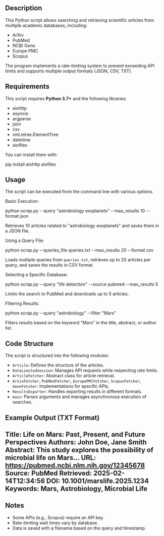 Description
-----------
This Python script allows searching and retrieving scientific articles from multiple academic databases, including:
- ArXiv
- PubMed
- NCBI Gene
- Europe PMC
- Scopus

The program implements a rate-limiting system to prevent exceeding API limits and supports multiple output formats (JSON, CSV, TXT).

Requirements
------------
This script requires **Python 3.7+** and the following libraries:
- aiohttp
- asyncio
- argparse
- json
- csv
- xml.etree.ElementTree
- datetime
- aiofiles

You can install them with:

pip install aiohttp aiofiles


Usage
-----
The script can be executed from the command line with various options.

Basic Execution:

python scrap.py --query "astrobiology exoplanets" --max_results 10 --format json

Retrieves 10 articles related to "astrobiology exoplanets" and saves them in a JSON file.

Using a Query File:

python scrap.py --queries_file queries.txt --max_results 20 --format csv

Loads multiple queries from `queries.txt`, retrieves up to 20 articles per query, and saves the results in CSV format.

Selecting a Specific Database:

python scrap.py --query "life detection" --source pubmed --max_results 5

Limits the search to PubMed and downloads up to 5 articles.

Filtering Results:

python scrap.py --query "astrobiology" --filter "Mars"

Filters results based on the keyword "Mars" in the title, abstract, or author list.

Code Structure
--------------
The script is structured into the following modules:
- `Article`: Defines the structure of the articles.
- `RateLimitedSession`: Manages API requests while respecting rate limits.
- `ArticleFetcher`: Abstract class for article retrieval.
- `ArxivFetcher`, `PubMedFetcher`, `EuropePMCFetcher`, `ScopusFetcher`, `GeneFetcher`: Implementations for specific APIs.
- `ResultsExporter`: Handles exporting results in different formats.
- `main`: Parses arguments and manages asynchronous execution of searches.

Example Output (TXT Format)
---------------------------

Title: Life on Mars: Past, Present, and Future Perspectives
Authors: John Doe, Jane Smith
Abstract: This study explores the possibility of microbial life on Mars...
URL: https://pubmed.ncbi.nlm.nih.gov/12345678
Source: PubMed
Retrieved: 2025-02-14T12:34:56
DOI: 10.1001/marslife.2025.1234
Keywords: Mars, Astrobiology, Microbial Life
--------------------------------------------


Notes
-----
- Some APIs (e.g., Scopus) require an API key.
- Rate-limiting wait times vary by database.
- Data is saved with a filename based on the query and timestamp.

